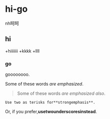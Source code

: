 # hi-go

nh呵呵

## hi

+hiiiiiii +kkkk +llll

### go

goooooooo.

Some of these words *are emphasized*.

>Some of these words _are emphasized also_.

    Use two as terisks for**strongemphasis**.

Or, if you prefer,__usetwounderscoresinstead__.